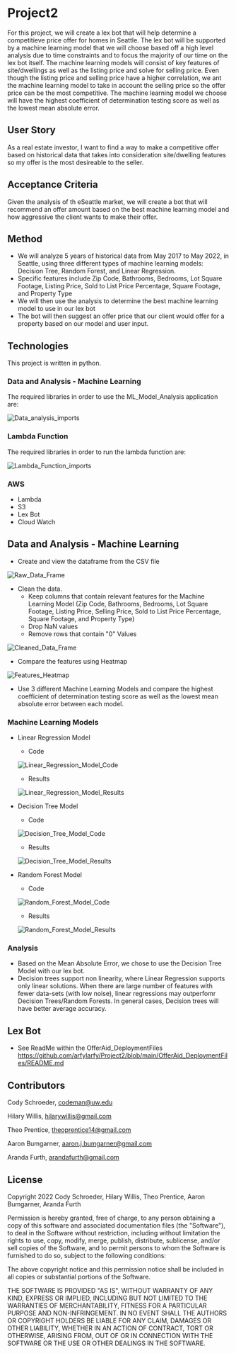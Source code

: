 # Project2

For this project, we will create a lex bot that will help determine a competitieve price offer for homes in Seattle. The lex bot will be supported by a machine learning model that we will choose based off a high level analysis due to time constraints and to focus the majority of our time on the lex bot itself. The machine learning models will consist of key features of site/dwellings as well as the listing price and solve for selling price. Even though the listing price and selling price have a higher correlation, we ant the machine learning model to take in account the selling price so the offer price can be the most competitive. The machine learning model we choose will have the highest coefficient of determination testing score as well as the lowest mean absolute error. 

## User Story

As a real estate investor, I want to find a way to make a competitive offer based on historical data that takes into consideration site/dwelling features so my offer is the most desireable to the seller.

## Acceptance Criteria

Given the analysis of th eSeattle market, we will create a bot that will recommend an offer amount based on the best machine learning model and how aggressive the client wants to make their offer.

## Method

- We will analyze 5 years of historical data from May 2017 to May 2022, in Seattle, using three different types of machine learning models: Decision Tree, Random Forest, and Linear Regression. 
- Specific features include Zip Code, Bathrooms, Bedrooms, Lot Square Footage, Listing Price, Sold to List Price Percentage, Square Footage, and Property Type
- We will then use the analysis to determine the best machine learning model to use in our lex bot
- The bot will then suggest an offer price that our client would offer for a property based on our model and user input.



## Technologies

This project is written in python.

### Data and Analysis - Machine Learning

The required libraries in order to use the ML_Model_Analysis application are:

![Data_analysis_imports](https://github.com/arfylarfy/Project2/blob/main/Resources/Screenshots/Data_Analysis_imports.png "Data_analysis_imports")
    
### Lambda Function

The required libraries in order to run the lambda function are:

![Lambda_Function_imports](https://github.com/arfylarfy/Project2/blob/main/Resources/Screenshots/Lambda_Function_imports.png "Lambda_Funcion_imports")

### AWS

- Lambda
- S3
- Lex Bot
- Cloud Watch

## Data and Analysis - Machine Learning

- Create and view the dataframe from the CSV file

![Raw_Data_Frame](https://github.com/arfylarfy/Project2/blob/main/Resources/Screenshots/Raw_Data_Frame.png "Raw_Data_Frame")

- Clean the data.
    - Keep columns that contain relevant features for the Machine Learning Model (Zip Code, Bathrooms, Bedrooms, Lot Square Footage, Listing Price, Selling Price, Sold to List Price Percentage, Square Footage, and Property Type)
    - Drop NaN values
    - Remove rows that contain "0" Values
    
![Cleaned_Data_Frame](https://github.com/arfylarfy/Project2/blob/main/Resources/Screenshots/Cleaned_Data_Frame.png "Cleaned_Data_Frame")

- Compare the features using Heatmap

![Features_Heatmap](https://github.com/arfylarfy/Project2/blob/main/Resources/Screenshots/Features_Heatmap.png "Features_Heatmap")

- Use 3 different Machine Learning Models and compare the highest coefficient of determination testing score as well as the lowest mean absolute error between each model.

### Machine Learning Models

- Linear Regression Model

    - Code
    
    ![Linear_Regression_Model_Code](https://github.com/arfylarfy/Project2/blob/main/Resources/Screenshots/Linear_Regression_Model_Code.png "Linear_Regression_Model_Code")
    
    
    - Results
    
    ![Linear_Regression_Model_Results](https://github.com/arfylarfy/Project2/blob/main/Resources/Screenshots/Linear_Regression_Model_Results.png "Linear_Regression_Model_Results")
    

- Decision Tree Model

    - Code
    
    ![Decision_Tree_Model_Code](https://github.com/arfylarfy/Project2/blob/main/Resources/Screenshots/Decision_Tree_Model_Code.png "Decision_Tree_Model_Code")
    
    
    - Results
    
    ![Decision_Tree_Model_Results](https://github.com/arfylarfy/Project2/blob/main/Resources/Screenshots/Decision_Tree_Model_Results.png "Decision_Tree_Model_Results")
    

- Random Forest Model

    - Code
    
    ![Random_Forest_Model_Code](https://github.com/arfylarfy/Project2/blob/main/Resources/Screenshots/Random_Forest_Model_Code.png "Random_Forest_Model_Code")
    
    
    - Results
    
    ![Random_Forest_Model_Results](https://github.com/arfylarfy/Project2/blob/main/Resources/Screenshots/Random_Forest_Model_Results.png "Random_Forest_Model_Results")
  

### Analysis

- Based on the Mean Absolute Error, we chose to use the Decision Tree Model with our lex bot.
- Decision trees support non linearity, where Linear Regression supports only linear solutions. When there are large number of features with fewer data-sets (with low noise), linear regressions may outperfomr Decision Trees/Random Forests. In general cases, Decision trees will have better average accuracy.

## Lex Bot

- See ReadMe within the OfferAid_DeploymentFiles
https://github.com/arfylarfy/Project2/blob/main/OfferAid_DeploymentFiles/README.md


## Contributors

Cody Schroeder, codeman@uw.edu

Hilary Willis, hilarywillis@gmail.com

Theo Prentice, theoprentice14@gmail.com

Aaron Bumgarner, aaron.j.bumgarner@gmail.com

Aranda Furth, arandafurth@gmail.com



## License

Copyright 2022 Cody Schroeder, Hilary Willis, Theo Prentice, Aaron Bumgarner, Aranda Furth

Permission is hereby granted, free of charge, to any person obtaining a copy of this software and associated documentation files (the "Software"), to deal in the Software without restriction, including without limitation the rights to use, copy, modify, merge, publish, distribute, sublicense, and/or sell copies of the Software, and to permit persons to whom the Software is furnished to do so, subject to the following conditions:

The above copyright notice and this permission notice shall be included in all copies or substantial portions of the Software.

THE SOFTWARE IS PROVIDED "AS IS", WITHOUT WARRANTY OF ANY KIND, EXPRESS OR IMPLIED, INCLUDING BUT NOT LIMITED TO THE WARRANTIES OF MERCHANTABILITY, FITNESS FOR A PARTICULAR PURPOSE AND NON-INFRINGEMENT. IN NO EVENT SHALL THE AUTHORS OR COPYRIGHT HOLDERS BE LIABLE FOR ANY CLAIM, DAMAGES OR OTHER LIABILITY, WHETHER IN AN ACTION OF CONTRACT, TORT OR OTHERWISE, ARISING FROM, OUT OF OR IN CONNECTION WITH THE SOFTWARE OR THE USE OR OTHER DEALINGS IN THE SOFTWARE.
